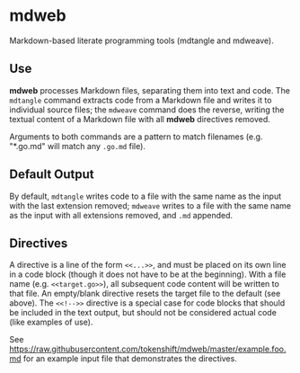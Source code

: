 # mdweb

Markdown-based literate programming tools (mdtangle and mdweave).

## Use

**mdweb** processes Markdown files, separating them into text and code. The `mdtangle` command extracts code from a Markdown file and writes it to individual source files; the `mdweave` command does the reverse, writing the textual content of a Markdown file with all **mdweb** directives removed.

Arguments to both commands are a pattern to match filenames (e.g. "*.go.md" will match any `.go.md` file).

## Default Output

By default, `mdtangle` writes code to a file with the same name as the input with the last extension removed; `mdweave` writes to a file with the same name as the input with all extensions removed, and `.md` appended.

## Directives

A directive is a line of the form `<<...>>`, and must be placed on its own line in a code block (though it does not have to be at the beginning). With a file name (e.g. `<<target.go>>`), all subsequent code content will be written to that file. An empty/blank directive resets the target file to the default (see above). The `<<!-->>` directive is a special case for code blocks that should be included in the text output, but should not be considered actual code (like examples of use).

See https://raw.githubusercontent.com/tokenshift/mdweb/master/example.foo.md for an example input file that demonstrates the directives.
